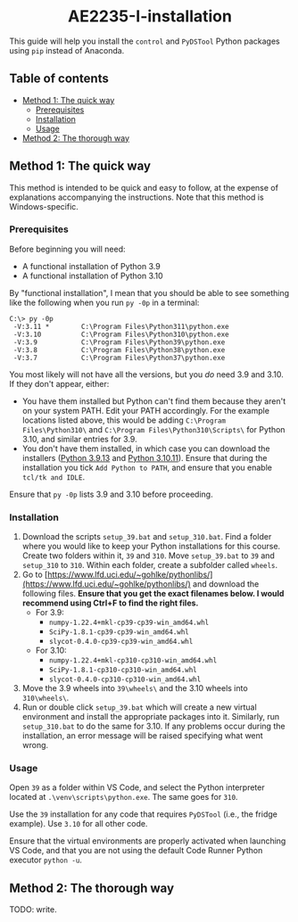 <h1 align='center'>AE2235-I-installation</h1>

This guide will help you install the `control` and `PyDSTool` Python packages using `pip` instead of Anaconda.

## Table of contents <!-- omit from toc -->
- [Method 1: The quick way](#method-1-the-quick-way)
  - [Prerequisites](#prerequisites)
  - [Installation](#installation)
  - [Usage](#usage)
- [Method 2: The thorough way](#method-2-the-thorough-way)


## Method 1: The quick way

This method is intended to be quick and easy to follow, at the expense of explanations accompanying the instructions. Note that this method is Windows-specific.

### Prerequisites

Before beginning you will need:
- A functional installation of Python 3.9
- A functional installation of Python 3.10

By "functional installation", I mean that you should be able to see something like the following when you run `py -0p` in a terminal:

```
C:\> py -0p
 -V:3.11 *        C:\Program Files\Python311\python.exe
 -V:3.10          C:\Program Files\Python310\python.exe
 -V:3.9           C:\Program Files\Python39\python.exe
 -V:3.8           C:\Program Files\Python38\python.exe
 -V:3.7           C:\Program Files\Python37\python.exe
```

You most likely will not have all the versions, but you *do* need 3.9 and 3.10. If they don't appear, either:
- You have them installed but Python can't find them because they aren't on your system PATH. Edit your PATH accordingly. For the example locations listed above, this would be adding `C:\Program Files\Python310\` and `C:\Program Files\Python310\Scripts\` for Python 3.10, and similar entries for 3.9.
- You don't have them installed, in which case you can download the installers ([Python 3.9.13](https://www.python.org/ftp/python/3.9.13/python-3.9.13-amd64.exe) and [Python 3.10.11](https://www.python.org/ftp/python/3.10.11/python-3.10.11-amd64.exe)). Ensure that during the installation you tick `Add Python to PATH`, and ensure that you enable `tcl/tk and IDLE`.

Ensure that `py -0p` lists 3.9 and 3.10 before proceeding.

### Installation

1. Download the scripts `setup_39.bat` and `setup_310.bat`. Find a folder where you would like to keep your Python installations for this course. Create two folders within it, `39` and `310`. Move `setup_39.bat` to `39` and `setup_310` to `310`. Within each folder, create a subfolder called `wheels`.
2. Go to [https://www.lfd.uci.edu/~gohlke/pythonlibs/](https://www.lfd.uci.edu/~gohlke/pythonlibs/) and download the following files. **Ensure that you get the exact filenames below. I would recommend using Ctrl+F to find the right files.**
    - For 3.9:
      - `numpy‑1.22.4+mkl‑cp39‑cp39‑win_amd64.whl`
      - `SciPy‑1.8.1‑cp39‑cp39‑win_amd64.whl`
      - `slycot‑0.4.0‑cp39‑cp39‑win_amd64.whl`
    - For 3.10:
      - `numpy‑1.22.4+mkl‑cp310‑cp310‑win_amd64.whl`
      - `SciPy‑1.8.1‑cp310‑cp310‑win_amd64.whl`
      - `slycot‑0.4.0‑cp310‑cp310‑win_amd64.whl`
3. Move the 3.9 wheels into `39\wheels\` and the 3.10 wheels into `310\wheels\`.
4. Run or double click `setup_39.bat` which will create a new virtual environment and install the appropriate packages into it. Similarly, run `setup_310.bat` to do the same for 3.10. If any problems occur during the installation, an error message will be raised specifying what went wrong.

### Usage

Open `39` as a folder within VS Code, and select the Python interpreter located at `.\venv\scripts\python.exe`. The same goes for `310`.

Use the `39` installation for any code that requires `PyDSTool` (i.e., the fridge example). Use `3.10` for all other code.

Ensure that the virtual environments are properly activated when launching VS Code, and that you are not using the default Code Runner Python executor `python -u`.

## Method 2: The thorough way

TODO: write.
